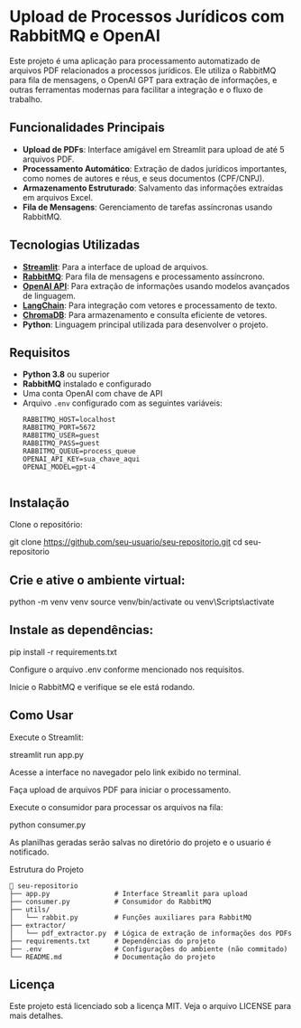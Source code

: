 # Upload de Processos Jurídicos com RabbitMQ e OpenAI

Este projeto é uma aplicação para processamento automatizado de arquivos PDF relacionados a processos jurídicos. Ele utiliza o RabbitMQ para fila de mensagens, o OpenAI GPT para extração de informações, e outras ferramentas modernas para facilitar a integração e o fluxo de trabalho.

## Funcionalidades Principais

- **Upload de PDFs**: Interface amigável em Streamlit para upload de até 5 arquivos PDF.
- **Processamento Automático**: Extração de dados jurídicos importantes, como nomes de autores e réus, e seus documentos (CPF/CNPJ).
- **Armazenamento Estruturado**: Salvamento das informações extraídas em arquivos Excel.
- **Fila de Mensagens**: Gerenciamento de tarefas assíncronas usando RabbitMQ.

## Tecnologias Utilizadas

- **[Streamlit](https://streamlit.io/)**: Para a interface de upload de arquivos.
- **[RabbitMQ](https://www.rabbitmq.com/)**: Para fila de mensagens e processamento assíncrono.
- **[OpenAI API](https://openai.com/)**: Para extração de informações usando modelos avançados de linguagem.
- **[LangChain](https://www.langchain.com/)**: Para integração com vetores e processamento de texto.
- **[ChromaDB](https://docs.trychroma.com/)**: Para armazenamento e consulta eficiente de vetores.
- **Python**: Linguagem principal utilizada para desenvolver o projeto.

## Requisitos

- **Python 3.8** ou superior
- **RabbitMQ** instalado e configurado
- Uma conta OpenAI com chave de API
- Arquivo `.env` configurado com as seguintes variáveis:
  ```env
  RABBITMQ_HOST=localhost
  RABBITMQ_PORT=5672
  RABBITMQ_USER=guest
  RABBITMQ_PASS=guest
  RABBITMQ_QUEUE=process_queue
  OPENAI_API_KEY=sua_chave_aqui
  OPENAI_MODEL=gpt-4


## Instalação

Clone o repositório:

git clone https://github.com/seu-usuario/seu-repositorio.git
cd seu-repositorio

## Crie e ative o ambiente virtual:

python -m venv venv
source venv/bin/activate
ou
venv\Scripts\activate 

## Instale as dependências:

pip install -r requirements.txt

Configure o arquivo .env conforme mencionado nos requisitos.

Inicie o RabbitMQ e verifique se ele está rodando.

## Como Usar

Execute o Streamlit:

streamlit run app.py

Acesse a interface no navegador pelo link exibido no terminal.

Faça upload de arquivos PDF para iniciar o processamento.

Execute o consumidor para processar os arquivos na fila:

python consumer.py

As planilhas geradas serão salvas no diretório do projeto e o usuario é notificado.

Estrutura do Projeto
```
📂 seu-repositorio
├── app.py                # Interface Streamlit para upload
├── consumer.py           # Consumidor do RabbitMQ
├── utils/
│   └── rabbit.py         # Funções auxiliares para RabbitMQ
├── extractor/
│   └── pdf_extractor.py  # Lógica de extração de informações dos PDFs
├── requirements.txt      # Dependências do projeto
├── .env                  # Configurações do ambiente (não commitado)
└── README.md             # Documentação do projeto
```
## Licença

Este projeto está licenciado sob a licença MIT. Veja o arquivo LICENSE para mais detalhes.

